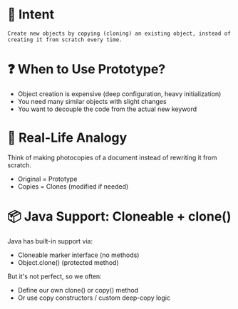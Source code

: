 
# 🎯 Intent

    Create new objects by copying (cloning) an existing object, instead of 
    creating it from scratch every time.


# ❓ When to Use Prototype?

* Object creation is expensive (deep configuration, heavy initialization)
* You need many similar objects with slight changes 
* You want to decouple the code from the actual new keyword


# 🧠 Real-Life Analogy

Think of making photocopies of a document instead of rewriting it from scratch.

* Original = Prototype
* Copies = Clones (modified if needed)


# 📦 Java Support: Cloneable + clone()

Java has built-in support via:

* Cloneable marker interface (no methods)
* Object.clone() (protected method)

But it's not perfect, so we often:

* Define our own clone() or copy() method
* Or use copy constructors / custom deep-copy logic





